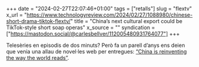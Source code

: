 +++
date = "2024-02-27T22:07:46+01:00"
tags = ["retalls"]
slug = "flextv"
x_url = "https://www.technologyreview.com/2024/02/27/1088980/chinese-short-drama-tiktok-flextv/"
title = "China’s next cultural export could be TikTok-style short soap operas"
x_source = ""
syndication = ["https://mastodon.social/@carlesbellver/112005480931764077"]
+++

Telesèries en episodis de dos minuts? Però fa un parell d’anys ens deien que venia una allau de novel·les web per entregues: [“China is reinventing the way the world reads”](https://www.protocol.com/china/chinese-web-novels-china).
